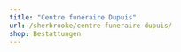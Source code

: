 ```yaml
---
title: "Centre funéraire Dupuis"
url: /sherbrooke/centre-funeraire-dupuis/
shop: Bestattungen
---
```

